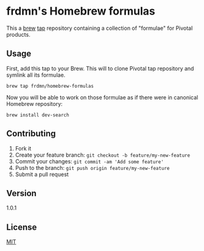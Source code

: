 # frdmn's Homebrew formulas

This a [brew](https://github.com/mxcl/homebrew) [tap](https://github.com/Homebrew/homebrew/tree/master/share/doc/homebrew#readme) repository containing a collection of "formulae" for Pivotal products. 

## Usage

First, add this tap to your Brew. This will to clone Pivotal tap repository and symlink all its formulae.

    brew tap frdmn/homebrew-formulas

Now you will be able to work on those formulae as if there were in canonical Homebrew repository:

    brew install dev-search

## Contributing

1. Fork it
2. Create your feature branch: `git checkout -b feature/my-new-feature`
3. Commit your changes: `git commit -am 'Add some feature'`
4. Push to the branch: `git push origin feature/my-new-feature`
5. Submit a pull request

## Version

1.0.1

## License

[MIT](LICENSE)
